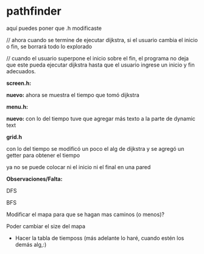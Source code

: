 # pathfinder

aquí puedes poner que .h modificaste

// ahora cuando se termine de ejecutar dijkstra, si el usuario cambia el inicio o fin, se borrará todo lo explorado

// cuando el usuario superpone el inicio sobre el fin, el programa no deja que este pueda ejecutar dijkstra hasta que el usuario ingrese un inicio y fin adecuados.

**screen.h:**

**nuevo:** ahora se muestra el tiempo que tomó dijkstra 

**menu.h:**


**nuevo:** con lo del tiempo tuve que agregar más texto a la parte de dynamic text

**grid.h**

con lo del tiempo se modificó un poco el alg de dijkstra y se agregó un getter para obtener el tiempo

ya no se puede colocar ni el inicio ni el final en una pared


**Observaciones/Falta:**

DFS

BFS

Modificar el mapa para que se hagan mas caminos (o menos)?

Poder cambiar el size del  mapa

- Hacer la tabla de tiemposs (más adelante lo haré, cuando estén los demás alg,:)
